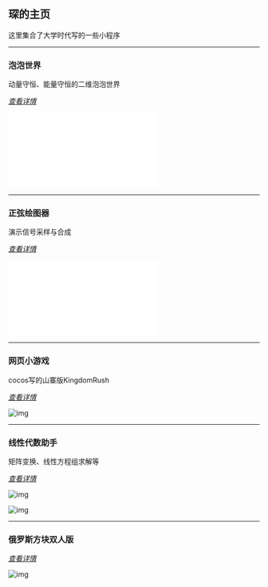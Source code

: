 ## 琛的主页
这里集合了大学时代写的一些小程序

***

### 泡泡世界
动量守恒、能量守恒的二维泡泡世界

*[查看详情](https://lichengchen.github.io/bubble_world/)*

<iframe src="//player.bilibili.com/player.html?aid=84543138&bvid=BV1b7411e7JA&cid=144598659&page=4" scrolling="no" border="0" frameborder="no" framespacing="0" allowfullscreen="true"> </iframe>

***

### 正弦绘图器
演示信号采样与合成

*[查看详情](https://lichengchen.github.io/sin_painter/)*

<iframe src="//player.bilibili.com/player.html?aid=84543138&bvid=BV1b7411e7JA&cid=144598627&page=2" scrolling="no" border="0" frameborder="no" framespacing="0" allowfullscreen="true"> </iframe>

***
### 网页小游戏
cocos写的山寨版KingdomRush

*[查看详情](https://lichengchen.github.io/cocos_demo/)*

![img](http://m.qpic.cn/psc?/V53Gw3Z23Lsxju1phNtw3RGZAi4YQ3dp/45NBuzDIW489QBoVep5mcXclUPxEZTC*BGgeoa2YIlnhTr3pfkcVCdSVkvtjfCxV0Lg9Mf.N4p*hpdLc7E1F7gjC3Z4A74yxORrmTrYLeEw!/b&bo=YAIMAgAAAAADN34!&rf=viewer_4)

***

### 线性代数助手
矩阵变换、线性方程组求解等

*[查看详情](https://lichengchen.github.io/calculator/)*

![img](http://m.qpic.cn/psc?/V53Gw3Z23Lsxju1phNtw3RGZAi4YQ3dp/45NBuzDIW489QBoVep5mcbE1Gns9XMjqauDLLtSVvrm0OsAxtyihd93Xe99rQNMms.Id3XO5fu1tlWdrCoQ.3TGXCTeP9IbuU**vt33eiBM!/b&bo=cwNEAgAAAAADFwQ!&rf=viewer_4)

![img](http://m.qpic.cn/psc?/V53Gw3Z23Lsxju1phNtw3RGZAi4YQ3dp/45NBuzDIW489QBoVep5mcbE1Gns9XMjqauDLLtSVvrkoxM.K3hLICAJ1xyDsPlkWQIOkUduOIcDBLQ5vNnQp1omsSU.zqp6OrNMApmioM9E!/b&bo=AgNvAgAAAAADF14!&rf=viewer_4)

***

### 俄罗斯方块双人版

*[查看详情](https://lichengchen.github.io/tetris/)*

![img](http://m.qpic.cn/psc?/V53Gw3Z23Lsxju1phNtw3RGZAi4YQ3dp/45NBuzDIW489QBoVep5mcYXV*p7rL9M8u6wrP3Qd3FnyTLovK3j*ejJp4y3jgMdke.ABO7xBjiPU*l.jA*gUmK03gKWuEqPk5PSNpH.rxBE!/b&bo=9QKwAgAAAAABF3U!&rf=viewer_4)
